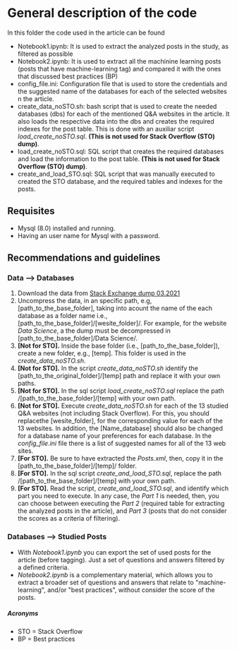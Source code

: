 # General description of the code
In this folder the code used in the article can be found
* Notebook1.ipynb: It is used to extract the analyzed posts in the study, as filtered as possible
* Notebook2.ipynb: It is used to extract all the machinine learning posts (posts that have machine-learning tag) and compared it with the ones that discussed best practices (BP)
* config_file.ini: Configuration file that is used to store the credentials and the suggested name of the databases for each of the selected websites n the article.
* create_data_noSTO.sh: bash script that is used to create the needed databases (dbs) for each of the mentioned Q&A websites in the article. It also loads the respective data into the dbs and creates the required indexes for the post table. This is done with an auxiliar script *load_create_noSTO.sql*.  **(This is not used for Stack Overflow (STO) dump)**. 
* load_create_noSTO.sql: SQL script that creates the required databases and load the information to the post table.  **(This is not used for Stack Overflow (STO) dump)**.
* create_and_load_STO.sql: SQL script that was manually executed to created the STO database, and the required tables and indexes for the posts.

## Requisites 
* Mysql (8.0) installed and running.
* Having an user name for Mysql with a password.

## Recommendations and guidelines

### Data --> Databases
1. Download the data from [Stack Exchange dump 03.2021](https://archive.org/details/stackexchange_20210301)
2. Uncompress the data, in an specific path, e.g, [path_to_the_base_folder], taking into acount the name of the each database as a folder name i.e.,[path_to_the_base_folder]/[wesite_folder]/. For example, for the website *Data Science*, a the dump must be decompressed in  [path_to_the_base_folder]/Data Science/.
3. **[Not for STO].** Inside the base folder (i.e., [path_to_the_base_folder]), create a new folder, e.g., [temp]. This folder is used in the *create_data_noSTO.sh*.
4. **[Not for STO].** In the script *create_data_noSTO.sh* identify the [path_to_the_original_folder]/[temp] path and replace it with your own paths. 
5. **[Not for STO].** In the sql script *load_create_noSTO.sql* replace the path /[path_to_the_base_folder]/[temp] with your own path.
6. **[Not for STO].** Execute *create_data_noSTO.sh* for each of the 13 studied Q&A websites (not including Stack Overflow). For this, you should replacethe [wesite_folder], for the corresponding value for each of the 13 websites. In addition, the [Name_database] should also be changed for a database name of your preferences for each database. In the *config_file.ini* file there is a list of suggested names for all of the 13 web sites.
8. **[For STO].** Be sure to have extracted the *Posts.xml*, then, copy it in the [path_to_the_base_folder]/[temp]/ folder.
9. **[For STO].** In the sql script *create_and_load_STO.sql*, replace the path /[path_to_the_base_folder]/[temp] with your own path.
10. **[For STO].** Read the script, *create_and_load_STO.sql*, and identify which part you need to execute. In any case, the *Part 1* is needed, then, you can choose between executing the *Part 2* (required table for extracting the analyzed posts in the article), and *Part 3* (posts that do not consider the scores as a criteria of filtering). 


### Databases --> Studied Posts
* With *Notebook1.ipynb* you can export the set of used posts for the article (before tagging). Just a set of questions and answers filtered by a defined criteria.
* *Notebook2.ipynb* is a complementary material, which allows you to extract a broader set of questions and answers that relate to "machine-learning", and/or "best practices", without consider the score of the posts. 

##### Acronyms
* STO = Stack Overflow
* BP = Best practices